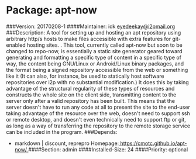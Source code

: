 Package: apt-now 
============= 

###Version: 20170208-1
####Maintainer: idk <eyedeekay@i2pmail.org>
###Description:
 A tool for setting up and hosting an apt repository using arbitrary
http/s hosts to make files accessible with extra features for git-enabled
hosting sites.
.
This tool, currently called apt-now but soon to be changed to repo-now, is
essentially a static site generator geared toward generating and formatting a
specific type of content in a specific type of way, the content being GNU/Linux
or Android/Linux binary packages, and the format being a signed repository
accessible from the web or something like  it  (It can also, for instance, be
used to statically host software  repositories over i2p with no substantial
modification.) It does this by taking  advantage of the structural regularity
of these types of resources and  constructs the whole site on the client side,
transmitting content to the  server only after a valid repository has been
built. This means that the server  doesn't have to run any code at all to
present the site to the end-user taking advantage of the resource over the web,
doesn't need to support ssh or remote desktop, and doesn't even technically
need to support ftp or git, as long as a way of transferring the repository to
the remote storage service can be included in the program.
###Depends:
  * markdown | discount, reprepro
Homepage:[ https://cmotc.github.io/apt-now/ ](https://cmotc.github.io/apt-now/)
####Section: admin
####Installed-Size: 24
####Priority: optional
